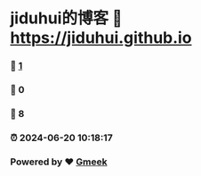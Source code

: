 # jiduhui的博客 :link: https://jiduhui.github.io 
### :page_facing_up: [1](https://jiduhui.github.io/tag.html) 
### :speech_balloon: 0 
### :hibiscus: 8 
### :alarm_clock: 2024-06-20 10:18:17 
### Powered by :heart: [Gmeek](https://github.com/Meekdai/Gmeek)
